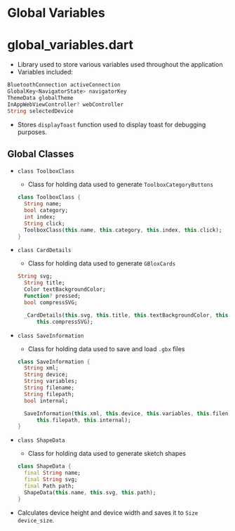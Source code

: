 # Global Variables

# global_variables.dart

- Library used to store various variables used throughout the application
- Variables included:

```dart
BluetoothConnection activeConnection
GlobalKey<NavigatorState> navigatorKey
ThemeData globalTheme
InAppWebViewController? webController
String selectedDevice
```

- Stores `displayToast` function used to display toast for debugging purposes.

## Global Classes

- `class ToolboxClass`
    - Class for holding data used to generate `ToolboxCategoryButtons`
    
    ```dart
    class ToolboxClass {
      String name;
      bool category;
      int index;
      String click;
      ToolboxClass(this.name, this.category, this.index, this.click);
    }
    ```
    
- `class CardDetails`
    - Class for holding data used to generate `GBloxCards`
    
    ```dart
    String svg;
      String title;
      Color textBackgroundColor;
      Function? pressed;
      bool compressSVG;
    
      _CardDetails(this.svg, this.title, this.textBackgroundColor, this.pressed,
          this.compressSVG);
    ```
    
- `class SaveInformation`
    - Class for holding data used to save and load `.gbx` files
    
    ```dart
    class SaveInformation {
      String xml;
      String device;
      String variables;
      String filename;
      String filepath;
      bool internal;
    
      SaveInformation(this.xml, this.device, this.variables, this.filename,
          this.filepath, this.internal);
    }
    ```
    
- `class ShapeData`
    - Class for holding data used to generate sketch shapes
    
    ```dart
    class ShapeData {
      final String name;
      final String svg;
      final Path path;
      ShapeData(this.name, this.svg, this.path);
    }
    ```
    
- Calculates device height and device width and saves it to `Size device_size`.
